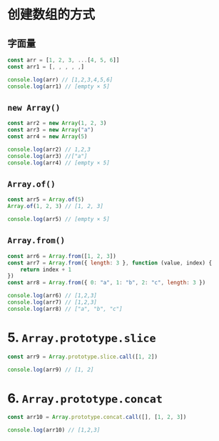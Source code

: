 # 创建数组的方式

## 字面量
```js
const arr = [1, 2, 3, ...[4, 5, 6]]
const arr1 = [, , , , ,]

console.log(arr) // [1,2,3,4,5,6]
console.log(arr1) // [empty × 5]
```

## `new Array()`
```js
const arr2 = new Array(1, 2, 3)
const arr3 = new Array("a")
const arr4 = new Array(5)

console.log(arr2) // 1,2,3
console.log(arr3) //["a"]
console.log(arr4) // [empty × 5]
```

## `Array.of()`
```js
const arr5 = Array.of(5)
Array.of(1, 2, 3) // [1, 2, 3]

console.log(arr5) // [empty × 5]
```

## `Array.from()`
```js
const arr6 = Array.from([1, 2, 3])
const arr7 = Array.from({ length: 3 }, function (value, index) {
    return index + 1
})
const arr8 = Array.from({ 0: "a", 1: "b", 2: "c", length: 3 })

console.log(arr6) // [1,2,3]
console.log(arr7) // [1,2,3]
console.log(arr8) // ["a", "b", "c"]
```

# 5. `Array.prototype.slice`
```js
const arr9 = Array.prototype.slice.call([1, 2])

console.log(arr9) // [1, 2]
```

# 6. `Array.prototype.concat`
```js
const arr10 = Array.prototype.concat.call([], [1, 2, 3])

console.log(arr10) // [1,2,3]
```
